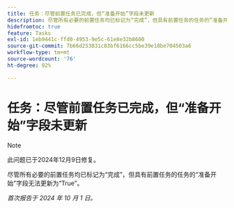 ```yaml
---
title: 任务：尽管前置任务已完成，但“准备开始”字段未更新
description: 尽管所有必要的前置任务均已标记为“完成”，但具有前置任务的任务的“准备开始”字段无法更新为“True”。
hidefromtoc: true
feature: Tasks
exl-id: 1eb9441c-ffd0-4953-9e5c-61e8e32b8600
source-git-commit: 7b66d253831c83bf6166cc5be39e18be704503a6
workflow-type: tm+mt
source-wordcount: '76'
ht-degree: 92%

---
```


# 任务：尽管前置任务已完成，但“准备开始”字段未更新

>[!NOTE]
>
>此问题已于2024年12月9日修复。

尽管所有必要的前置任务均已标记为“完成”，但具有前置任务的任务的“准备开始”字段无法更新为“True”。

_首次报告于 2024 年 10 月 1 日。_
